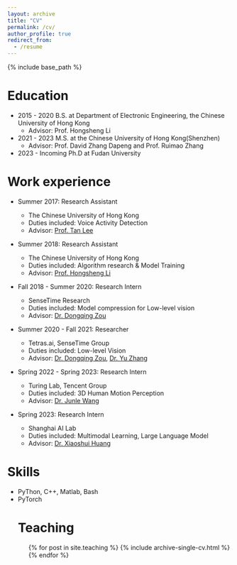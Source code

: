 ```yaml
---
layout: archive
title: "CV"
permalink: /cv/
author_profile: true
redirect_from:
  - /resume
---
```


{% include base_path %}

Education
======
* 2015 - 2020 B.S. at Department of Electronic Engineering, the Chinese University of Hong Kong
  * Advisor: Prof. Hongsheng Li
* 2021 - 2023 M.S. at the Chinese University of Hong Kong(Shenzhen)
  * Advisor: Prof. David Zhang Dapeng and Prof. Ruimao Zhang
* 2023 -      Incoming Ph.D at Fudan University

Work experience
======
* Summer 2017: Research Assistant
  * The Chinese University of Hong Kong
  * Duties included: Voice Activity Detection
  * Advisor: [Prof. Tan Lee](https://www.ee.cuhk.edu.hk/~tanlee/)

* Summer 2018: Research Assistant
  * The Chinese University of Hong Kong
  * Duties included: Algorithm research & Model Training
  * Advisor: [Prof. Hongsheng Li](http://www.ee.cuhk.edu.hk/~hsli/)

* Fall 2018 - Summer 2020: Research Intern
  * SenseTime Research
  * Duties included: Model compression for Low-level vision
  * Advisor: [Dr. Dongqing Zou](https://sites.google.com/view/dongqingzou/)

* Summer 2020 - Fall 2021: Researcher
  * Tetras.ai, SenseTime Group
  * Duties included: Low-level Vision
  * Advisor: [Dr. Dongqing Zou](https://sites.google.com/view/dongqingzou/), [Dr. Yu Zhang](https://zhangyulb.github.io/)

* Spring 2022 - Spring 2023: Research Intern
  * Turing Lab, Tencent Group
  * Duties included: 3D Human Motion Perception
  * Advisor: [Dr. Junle Wang](https://scholar.google.com/citations?user=gMbAGbMAAAAJ&hl=zh-CN)
  
* Spring 2023: Research Intern
  * Shanghai AI Lab
  * Duties included: Multimodal Learning, Large Language Model
  * Advisor: [Dr. Xiaoshui Huang](https://xiaoshuihuang.github.io/)

Skills
======
* PyThon, C++, Matlab, Bash
* PyTorch
  <!-- * Sub-skill 2.1
  * Sub-skill 2.2
  * Sub-skill 2.3
* Skill 3 -->

Publications
======
  <ul>{% for post in site.publications %}
    {% include archive-single-cv.html %}
  {% endfor %}</ul>
  
<!-- Talks
======
  <ul>{% for post in site.talks %}
    {% include archive-single-talk-cv.html %}
  {% endfor %}</ul>
   -->
Teaching
======
  <ul>{% for post in site.teaching %}
    {% include archive-single-cv.html %}
  {% endfor %}</ul>
  
<!-- Service and leadership
======
* Currently signed in to 43 different slack teams -->
